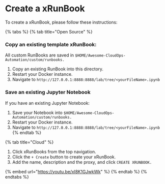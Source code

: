 # Create a xRunBook

To create a xRunBook, please follow these instructions:



{% tabs %}
{% tab title="Open Source" %}
### Copy an existing template xRunBook:

All custom RunBooks are saved in `$HOME/Awesome-CloudOps-Automation/custom/runbooks.`

1. Copy an existing RunBook into this directory.&#x20;
2. Restart your Docker instance.
3. Navigate to `http://127.0.0.1:8888:8888/lab/tree/<yourFileName>.ipynb`

### Save an existing Jupyter Notebook

If you have an existing Jupyter Notebook:

1. Save your Notebook into `$HOME/Awesome-CloudOps-Automation/custom/runbooks.`
2. Restart your Docker instance.
3. Navigate to `http://127.0.0.1:8888:8888/lab/tree/<yourFileName>.ipynb`
{% endtab %}

{% tab title="Cloud" %}
1. Click xRunBooks from the top navigation.
2. Click the `+ Create` button to create your xRunBook.
3. Add the name, description and the proxy, and click `CREATE XRUNBOOK.`

{% embed url="https://youtu.be/xI8K1GJwkWk" %}
{% endtab %}
{% endtabs %}
